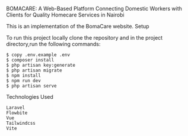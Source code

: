 BOMACARE: A Web-Based Platform Connecting Domestic Workers with Clients for Quality Homecare Services in Nairobi

This is an implementation of the BomaCare website.
Setup

To run this project locally clone the repository and in the project directory,run the following commands:

    $ copy .env.example .env
    $ composer install
    $ php artisan key:generate
    $ php artisan migrate
    $ npm install
    $ npm run dev
    $ php artisan serve

Technologies Used

    Laravel
    Flowbite
    Vue
    Tailwindcss
    Vite
